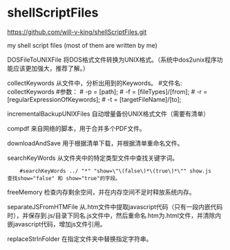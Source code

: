 shellScriptFiles
================
https://github.com/will-v-king/shellScriptFiles.git

my shell script files (most of them are written by me)

DOSFileToUNIXFile		将DOS格式文件转换为UNIX格式。（系统中dos2unix程序功能应该更加强大，推荐了解。）

collectKeywords		从文件中，分析出用到的Keywords。
		#文件名: collectKeywords
		#参数：
		# -p = [path];
		# -f = [fileTypes]/[from];
		# -r = [regularExpressionOfKeywords];
		# -t = [targetFileName]/[to];

incrementalBackupUNIXFiles		自动增量备份UNIX格式文件（需要有清单）

compdf		来自网络的脚本，用于合并多个PDF文件。

downloadAndSave			用于根据清单下载，并根据清单重命名文件。


searchKeyWords		从文件夹中的特定类型文件中查找关键字词。

		#searchKeyWords ../ "*" "show=\"\(false\)*\(true\)*\"" show.js    查找show="false" 和 show="true"的字段。

freeMemory		检查内存剩余空间，并在内存空间不足时释放系统内存。

separateJSFromHTMFile		从.htm文件中提取javascript代码（只有一段内嵌代码时），并保存到.js/目录下同名.js文件中，然后重命名.htm为.html文件，并清除内嵌javascript代码，增加js文件引用。

replaceStrInFolder		在指定文件夹中替换指定字符串。

